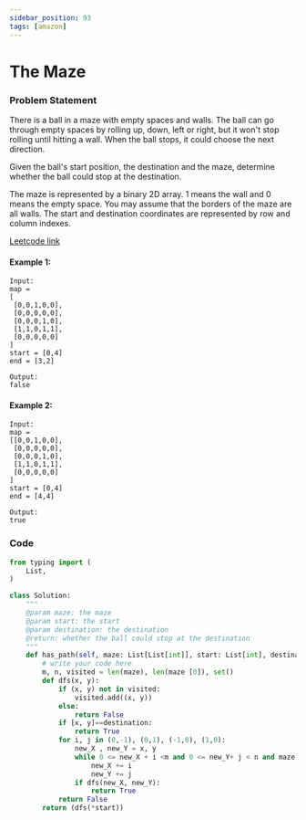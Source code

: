 ```yaml
---
sidebar_position: 93
tags: [amazon]
---
```


# The Maze

### Problem Statement

There is a ball in a maze with empty spaces and walls. The ball can go through empty spaces by rolling up, down, left or right, but it won't stop rolling until hitting a wall. When the ball stops, it could choose the next direction.

Given the ball's start position, the destination and the maze, determine whether the ball could stop at the destination.

The maze is represented by a binary 2D array. 1 means the wall and 0 means the empty space. You may assume that the borders of the maze are all walls. The start and destination coordinates are represented by row and column indexes.

[Leetcode link](https://leetcode.com/problems/the-maze)

#### Example 1:

```
Input:
map =
[
 [0,0,1,0,0],
 [0,0,0,0,0],
 [0,0,0,1,0],
 [1,1,0,1,1],
 [0,0,0,0,0]
]
start = [0,4]
end = [3,2]
```

```
Output:
false
```

#### Example 2:

```
Input:
map =
[[0,0,1,0,0],
 [0,0,0,0,0],
 [0,0,0,1,0],
 [1,1,0,1,1],
 [0,0,0,0,0]
]
start = [0,4]
end = [4,4]
```

```
Output:
true
```

### Code

```python title="Python Code"
from typing import (
    List,
)

class Solution:
    """
    @param maze: the maze
    @param start: the start
    @param destination: the destination
    @return: whether the ball could stop at the destination
    """
    def has_path(self, maze: List[List[int]], start: List[int], destination: List[int]) -> bool:
        # write your code here
        m, n, visited = len(maze), len(maze [0]), set()
        def dfs(x, y):
            if (x, y) not in visited:
                visited.add((x, y))
            else:
                return False
            if [x, y]==destination:
                return True
            for i, j in (0,-1), (0,1), (-1,0), (1,0):
                new_X , new_Y = x, y
                while 0 <= new_X + i <m and 0 <= new_Y+ j < n and maze [new_X + i][new_Y + j] !=1 :
                    new_X += i
                    new_Y += j
                if dfs(new_X, new_Y):
                    return True
            return False
        return (dfs(*start))
```
